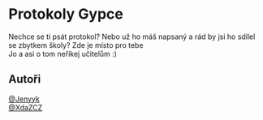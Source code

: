 # Protokoly Gypce
Nechce se ti psát protokol? Nebo už ho máš napsaný a rád by jsi ho sdílel se zbytkem školy? Zde je místo pro tebe  
Jo a asi o tom neříkej učitelům :)

## Autoři
[@Jenyyk](https://github.com/Jenyyk)  
[@XdaZCZ](https://github.com/XdaZCZ)  
